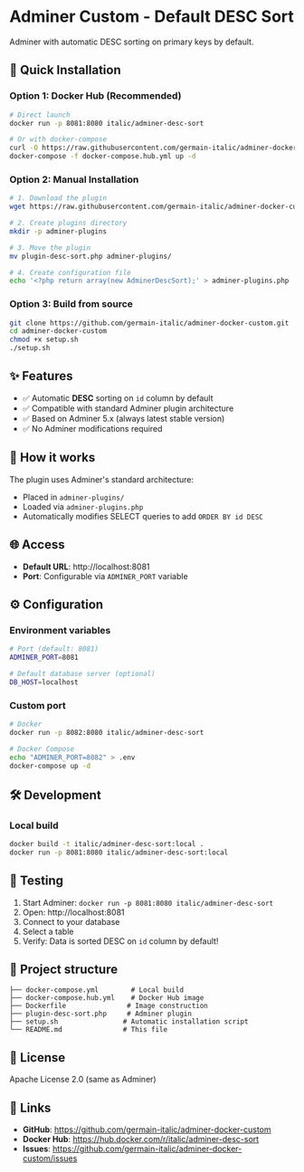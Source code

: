 # Adminer Custom - Default DESC Sort

Adminer with automatic DESC sorting on primary keys by default.

## 🚀 Quick Installation

### Option 1: Docker Hub (Recommended)

```bash
# Direct launch
docker run -p 8081:8080 italic/adminer-desc-sort

# Or with docker-compose
curl -O https://raw.githubusercontent.com/germain-italic/adminer-docker-custom/master/docker-compose.hub.yml
docker-compose -f docker-compose.hub.yml up -d
```

### Option 2: Manual Installation

```bash
# 1. Download the plugin
wget https://raw.githubusercontent.com/germain-italic/adminer-docker-custom/master/plugin-desc-sort.php

# 2. Create plugins directory
mkdir -p adminer-plugins

# 3. Move the plugin
mv plugin-desc-sort.php adminer-plugins/

# 4. Create configuration file
echo '<?php return array(new AdminerDescSort);' > adminer-plugins.php
```

### Option 3: Build from source

```bash
git clone https://github.com/germain-italic/adminer-docker-custom.git
cd adminer-docker-custom
chmod +x setup.sh
./setup.sh
```

## ✨ Features

- ✅ Automatic **DESC** sorting on `id` column by default
- ✅ Compatible with standard Adminer plugin architecture
- ✅ Based on Adminer 5.x (always latest stable version)
- ✅ No Adminer modifications required

## 🔧 How it works

The plugin uses Adminer's standard architecture:
- Placed in `adminer-plugins/`
- Loaded via `adminer-plugins.php`
- Automatically modifies SELECT queries to add `ORDER BY id DESC`

## 🌐 Access

- **Default URL**: http://localhost:8081
- **Port**: Configurable via `ADMINER_PORT` variable

## ⚙️ Configuration

### Environment variables

```bash
# Port (default: 8081)
ADMINER_PORT=8081

# Default database server (optional)
DB_HOST=localhost
```

### Custom port

```bash
# Docker
docker run -p 8082:8080 italic/adminer-desc-sort

# Docker Compose
echo "ADMINER_PORT=8082" > .env
docker-compose up -d
```

## 🛠️ Development

### Local build

```bash
docker build -t italic/adminer-desc-sort:local .
docker run -p 8081:8080 italic/adminer-desc-sort:local
```

## 🧪 Testing

1. Start Adminer: `docker run -p 8081:8080 italic/adminer-desc-sort`
2. Open: http://localhost:8081
3. Connect to your database
4. Select a table
5. Verify: Data is sorted DESC on `id` column by default!

## 📁 Project structure

```
├── docker-compose.yml        # Local build
├── docker-compose.hub.yml    # Docker Hub image
├── Dockerfile               # Image construction
├── plugin-desc-sort.php     # Adminer plugin
├── setup.sh                # Automatic installation script
└── README.md               # This file
```

## 📄 License

Apache License 2.0 (same as Adminer)

## 🔗 Links

- **GitHub**: https://github.com/germain-italic/adminer-docker-custom
- **Docker Hub**: https://hub.docker.com/r/italic/adminer-desc-sort
- **Issues**: https://github.com/germain-italic/adminer-docker-custom/issues